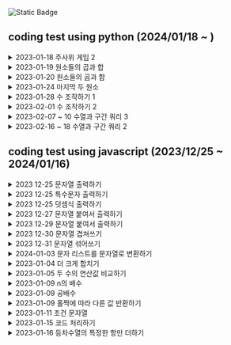 
![Static Badge](https://img.shields.io/badge/with-programmers-blue?style=flat-square&link=https%3A%2F%2Fschool.programmers.co.kr%2Flearn%2Fchallenges%3Forder%3Drecent%26levels%3D0%26languages%3Dpython3)

## coding test using python (2024/01/18 ~ )
<details>
  <summary> 2023-01-18 주사위 게임 2
</summary>

  - 처음 도전하는 파이썬 코딩 테스트
  - else if 대신에 elif를 사용한다. 신기하다.
  - 주석은 # 으로 표시한다.
  - if 조건 다음에는 콜론(:)을 사용한다.
  - 세미콜론은 필요 없다.
  - 제곱을 계산하는 pow는 내장함수로, 별도로 임포트할 필요가 없다.
  - 파이썬에서는 자료형을 선언할 수도 있지만, 선언하지 않아도 알아서 처리된다.
  - python 3와 python2는 차이가 있다.

</details>

<details>
  <summary> 2023-01-19 원소들의 곱과 합
</summary>

  - 곱하기 식이 맞다고 생각했지만, 계속해서 0에 곱하고 있었기 때문에 식이 작동하지 않았던것..

</details>

<details>
  <summary> 2023-01-20 원소들의 곱과 합
</summary>

  - 파이썬에서는 'int()'를 사용하여 문자를 숫자로 변환하고, 'str()'를 사용하여 숫자를 문자로 변환

</details>

<details>
  <summary> 2023-01-24 마지막 두 원소
</summary>

  - for num in range(len(num_list))가 동작하고 for num in num_list가 동작하지 않는 이유는 전자에서의 'num'은 단지 숫자를 나타내는 반면, 후자에서의 'num'은 리스트의 값. num_list[num]은 'num'이 단지 숫자를 나타내므로 가능
  - '크지 않다면' 이라는 조건이 있었는데, 이를 무시하고 넘어갔기 때문에 문제가 발생. '<' 대신 '≤'를 사용
    
</details>

<details>
  <summary> 2023-01-28 수 조작하기 1
</summary>

  - for문과 if문의 조화
    
</details>

<details>
  <summary> 2023-02-01 수 조작하기 2
</summary>

  - 'prev'와 'next'를 사용하여 앞뒤를 비교하면서 작업을 수행했지만, Python에 능숙한 사람들은 'dic'이나 'get' 함수를 사용 작업하는 것 같다
  - 함수를 모르면 저렇게 하드코딩 하는거지 뭐..
    
</details>

<details>
  <summary> 2023-02-07 ~ 10 수열과 구간 쿼리 3
</summary>

  - 07 음, 이렇게 하면 될 것 같은데, 어떻게 내가 원하는 2차원 배열의 한 세트씩만 for문으로 검사를 할까?
  - 09 전혀 잘못 생각 'queries'는 원소 값이 아닌 원소 인덱스. 원소 값이라고 생각하고 원소 값끼리 바꾸었는데도 오류가 발생하는 이유를 고민함ㅋㅋ 로직을 다시 변경 고
  - 10 'queries' 'arr' 에서 이중for문쓰는것만 계속 생각하고 있었는데 알고보니 'queries'에 대한 for문 하나만 써도 되었다.. 코딩테스트는 디버깅이 안되니 머릿속 디버깅을 하고 있었는데 그렇게 하는것이 아니라 return 되는어 출력되는 값이라도 디버깅이라고 생각하고 의존하여 계속 값을 추적하는것이 중요한것 같다. 코딩은 조립하는것이다 라고 생각하고 접근하니 뭔가 좀 문제가 풀렸다. 
    
</details>

<details>
  <summary> 2023-02-16 ~ 18 수열과 구간 쿼리 2
</summary>

- 3번 문제 처럼 queries 숫자가 arr[i] 의 i 값에 사용하는 숫자인줄 알았는데 arr 배열의 길이를 지정하는것이였다.
- queries 두번째 원소가 [0,4,2]이고 arr가 [0,1,2,4,3] 인데 전자의 상황으로 가정하면 무조건 4 3 의 원소가 나오는거였는데 문제아래에 예시를 보니 자꾸 4만 나올 수 있는 조건으로 하길래
- 뭔가 했는데 범위였다 배열 범위
- 파이썬에는 배열괄호안에 arr[1:2] 처럼 슬라이싱 하는 기능이 있다 . 
- 파이썬은 for문에서 반복 변수 설정시 s e k 이렇게 3개를 설정할 수 있다
- 파이썬은 for문에 설정하는 리스트의 원소에 바로 접근 할 수 있다
  
</details>


## coding test using javascript (2023/12/25 ~ 2024/01/16)
<details>
  <summary> 2023 12-25 문자열 출력하기
</summary>

  - 문자열이 필요 한 곳(사용자의 입력을 직접 받거나, input 태그로 읽거나, 이미 명시되어 있는걸 가져옴). 여기서는 입력을 받는 것으로 보임
  - 출력이 필요한 곳 (소프트웨어(프로그램, 애플리케이션, 게임, 웹 브라우저, 운영 체제, 드라이버), 하드웨어(콘솔(콘솔 창으로 컴퓨터를 직접 제어), 프린터, 모니터, TV, 스마트폰, 태블릿, 스마트 기기)) 
  - 문자열 입력을 받았을때
  - 문자열 입력이 끝났을때
    
</details>

<details>
  <summary> 2023 12-25 특수문자 출력하기
</summary>

  - 이스케이프 시퀀스는 문자열 내의 특수 문자를 표현하기 위해 사용됩니다. 이 특수 문자들은 단독으로 사용될 경우 본래의 의미를 가지지만, 다른 문자와 함께 사용되면 해당 문자의 의미를 변경
  - '\n'은 개행 문자로, '\''는 따옴표 문자로 사용
    
</details>
    
<details>
  <summary> 2023 12-25 덧셈식 출력하기
</summary>

    - (입력) 문자열이 필요하다 <br> 조건이 생김<br>
    - (출력)어딘가 출력해야한다.<br> 콘솔 <br>
       - 단순 문자열을 표시하는 곳에서까지 number 함수를 사용할 필요는 없다고 판단하여 사용하지 않음
       - 변수 초기화는 필수
    
</details>

<details>
  <summary> 2023 12-27 문자열 붙여서 출력하기
</summary>

  - 단순히 문자열을 더하는 작업만 수행했지만, 다른 사람들이 코딩한 것을 보니 join 함수를 사용. 이 방법이 오류가 덜 발생할 것 같긴 하다
    
</details>

<details>
  <summary> 2023 12-29 문자열 붙여서 출력하기
</summary>

  - 홀짝을 구분하는 기능과 결과를 출력하는 부분을 분리하여 작업
    
</details>

<details>
  <summary> 2023 12-30 문자열 겹쳐쓰기
</summary>

  - 'replace' 함수는 'aaaaa bbb 3' 테스트 케이스에서 오류를 발생시킴. 이 함수는 맨 앞부터 시작하여 'aaa'를 변경할 수 있습니다. 'replace' 함수는 말 그대로 변환하는 것이므로, 위치에 상관없이 변환 가능한 문자들을 변환하는 것 같다.
  - 완전한 문장이 입력 될 것이라는 생각이 오류인것 같다.
  - replace 함수를 임의로 사용하면 변환에 위험이 있습니다.
  - slice 함수는 매개변수가 하나만 있을 때, 그 숫자부터 끝까지의 문자를 모두 포함
    
</details>

<details>
  <summary> 2023 12-31 문자열 섞어쓰기
</summary>

    - 이번에도 slice 함수를 사용
    - 두 문자열의 길이가 같은 것이 중요한 포인트
    - += 연산자를 사용하여 작업을 수행할 수 있었지만, 생각이 나지 않아 배열로 작업함
    
</details>

<details>
  <summary> 2024-01-03 문자 리스트를 문자열로 변환하기
</summary>

    - split는 문자열을 배열로 변환, join은 배열을 문자열로 변환
    
</details>

<details>
  <summary> 2023-01-04 더 크게 합치기
</summary>

   - ab>ba'의 결과와 'ab=ba'의 결과가 같기 때문에, '>='를 사용하여 if문을 하나로 줄일 수 있다.
   - 'number'의 값이 필요하기 때문에, 변수를 처음부터 하나만 사용하면 된다.
   - 'abNum', 'baNum' 변수는 로직을 완성한 후에 필요했기 때문에 추가했음
   - 보니 간단하게 만든사람들이 많네 ㅋㅋ
    
</details>

<details>
  <summary> 2023-01-05 두 수의 연산값 비교하기
</summary>

 - 위의 더크게 합치기와 같은 문제

</details>
   
<details>
  <summary> 2023-01-09 n의 배수 
</summary>

  - 현재까진 출력을 어떻게 처리할지에 대한 로직만 중요해 보임
  - num이 n의 배수라면 return 1, num이 n의 배수가 아니라면 return 0을 반환

</details>

<details>
  <summary> 2023-01-09 공배수 
</summary>

  - 위의 n의 배수와 풀이는 같습니다. 다만, 입력값의 조건을 추가했다.

</details>

<details>
  <summary> 2023-01-09 홀짝에 따라 다른 값 반환하기
</summary>

  - 홀짝을 판별하는 문제이므로 if else의 구분이 명확한 문제이다.
  - 입력 문자의 조건을 반드시 지정해야함. 사용자가 입력을 정확히 할 것이라고 생각하면 안됨
  - n이 홀수일 때, 모든 양의 홀수의 합을 계산
  - n이 짝수일 때, 모든 양의 짝수의 제곱의 합을 계산

</details>

<details>
  <summary> 2023-01-11 조건 문자열
</summary>

 - 이번 작업은 약간 까다로웠다. eval의 사용이 잘 되지 않는 것 같아서, 계산기 같이 만들어야 할 것 같은 느낌이 들어서 바드를 이용했다.
 - 다른 사람들의 작업을 보니, 한 문자를 기준으로 그 아래 내용을 비교하는 방식으로 진행한 것 같다.
 -'ineq'와 'eq' 문자를 합칩니다 -> (만약 느낌표가 있으면 제거합니다) -> 문자를 기준으로 양쪽의 숫자를 비교합니다 -> 조건이 맞으면 1을, 아니면 0을 출력합니다.

</details>

<details>
  <summary> 2023-01-15 코드 처리하기
</summary>

 - mode가 플래그 역할을 한다는 것 늦게 알아버림. 문자열 안에 있는 숫자들로 mode를 사용한다고 생각했네..
 - 짝수를 구할 때 나머지식은 0으로 나누어떨어짐, 0 조건도 포함 가능하다
 -'='을 써야 하는데, '=='을 사용. 이 두가지를 구분해야함!
 - 문자열이 없을 때는 '' null 같은 것을 사용하기 보다는 0이라는 문자열 길이 값을 이용하는게 더 정확하다.

</details>

<details>
  <summary> 2023-01-16 등차수열의 특정한 항만 더하기
</summary>

 1) 다른 사람들의 풀이를 보니, 등차수열로 데이터를 먼저 만든 후에 분류 작업을 하는 것 같다. 그렇게 해야 할까?
 2) 더하기가 계속 되어 별찍기처럼 만들었는데..수학을 플러스 마이너스 밖에 모르는자.. <br>

  ```
 3 a <br>
 3+4 a + d <br>
 3+4+4 a + d + d <br>
 3+4+4+4 a + d + d + d <br>
 3+4+4+4+4 a + d + d + d + d <br>
  ```

</details>


